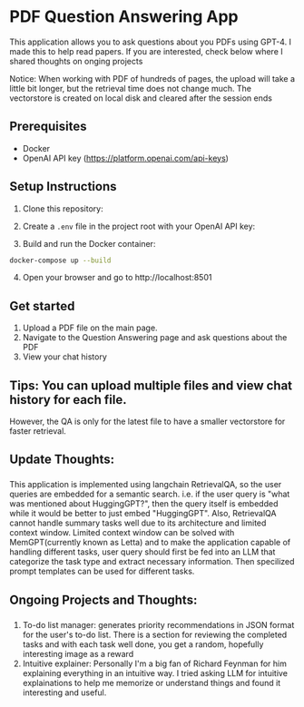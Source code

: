 # PDF Question Answering App
This application allows you to ask questions about you PDFs using GPT-4. I made this to help read papers.
If you are interested, check below where I shared thoughts on onging projects

Notice: When working with PDF of hundreds of pages, the upload will take a little bit longer, but the retrieval time
        does not change much. The vectorstore is created on local disk and cleared after the session ends

## Prerequisites
- Docker
- OpenAI API key (https://platform.openai.com/api-keys)

## Setup Instructions

1. Clone this repository:

2. Create a `.env` file in the project root with your OpenAI API key:

3. Build and run the Docker container:
```bash
docker-compose up --build
```

4. Open your browser and go to http://localhost:8501


## Get started
1. Upload a PDF file on the main page. 
2. Navigate to the Question Answering page and ask questions about the PDF
3. View your chat history

## Tips: You can upload multiple files and view chat history for each file.
However, the QA is only for the latest file to have a smaller vectorstore for faster retrieval. 

## Update Thoughts:
###
This application is implemented using langchain RetrievalQA, so the user queries are embedded for a semantic search.
i.e. if the user query is "what was mentioned about HuggingGPT?", then the query itself is embedded while it would be better to just embed "HuggingGPT".
Also, RetrievalQA cannot handle summary tasks well due to its architecture and limited context window.
Limited context window can be solved with MemGPT(currently known as Letta) and to make the application capable of handling different tasks,
user query should first be fed into an LLM that categorize the task type and extract necessary information. Then specilized prompt templates can be used for different tasks.

## Ongoing Projects and Thoughts:
###
1. To-do list manager: generates priority recommendations in JSON format for the user's to-do list. There is a section
   for reviewing the completed tasks and with each task well done, you get a random, hopefully interesting image as a reward
2. Intuitive explainer: Personally I'm a big fan of Richard Feynman for him explaining everything in an intuitive way.
   I tried asking LLM for intuitive explainations to help me memorize or understand things and found it interesting and useful.
   



